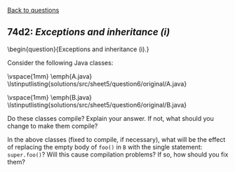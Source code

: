 [Back to questions](../README.md)

## 74d2: *Exceptions and inheritance (i)*

\begin{question}{Exceptions and inheritance (i).}

Consider the following Java classes:

\vspace{1mm}
\emph{A.java}
\lstinputlisting{solutions/src/sheet5/question6/original/A.java}

\vspace{1mm}
\emph{B.java}
\lstinputlisting{solutions/src/sheet5/question6/original/B.java}

Do these classes compile?  Explain your answer.  If not, what should you change to make them compile?

In the above classes (fixed to compile, if necessary), what will be the effect of replacing the empty body of `foo()` in `B` with the single
statement: `super.foo()`?  Will this cause compilation problems?  If so, how should you fix them?

